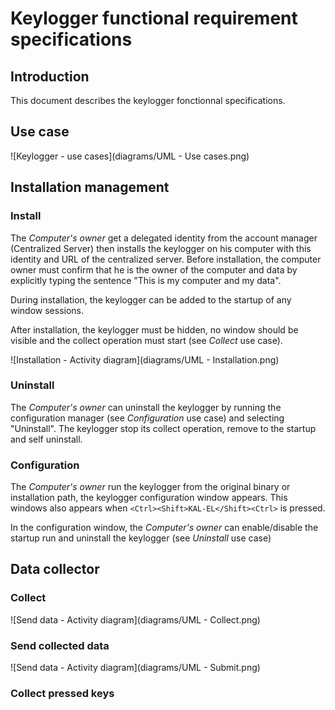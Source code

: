 # Keylogger functional requirement specifications

## Introduction

This document describes the keylogger fonctionnal specifications.

## Use case

![Keylogger - use cases](diagrams/UML - Use cases.png)

## Installation management

### Install

The *Computer's owner* get a delegated identity from the account manager (Centralized Server) then installs the keylogger on his computer with this identity and URL of the centralized server. Before installation, the computer owner must confirm that he is the owner of the computer and data by explicitly typing the sentence "This is my computer and my data".

During installation, the keylogger can be added to the startup of any window sessions.

After installation, the keylogger must be hidden, no window should be visible and the collect operation must start (see *Collect* use case).

![Installation - Activity diagram](diagrams/UML - Installation.png)

### Uninstall

The *Computer's owner* can uninstall the keylogger by running the configuration manager (see *Configuration* use case) and selecting "Uninstall".
The keylogger stop its collect operation, remove to the startup and self uninstall.

### Configuration

The *Computer's owner* run the keylogger from the original binary or installation path, the keylogger configuration window appears. This windows also appears when `<Ctrl><Shift>KAL-EL</Shift><Ctrl>` is pressed.

In the configuration window, the *Computer's owner* can enable/disable the startup run and uninstall the keylogger (see *Uninstall* use case)

## Data collector

### Collect

![Send data - Activity diagram](diagrams/UML - Collect.png)

### Send collected data

![Send data - Activity diagram](diagrams/UML - Submit.png)

### Collect pressed keys
